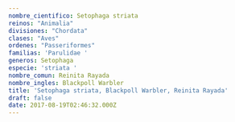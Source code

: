 ```yaml
---
nombre_cientifico: Setophaga striata
reinos: "Animalia"
divisiones: "Chordata"
clases: "Aves"
ordenes: "Passeriformes"
familias: 'Parulidae '
generos: Setophaga
especie: 'striata '
nombre_comun: Reinita Rayada
nombre_ingles: Blackpoll Warbler
title: 'Setophaga striata, Blackpoll Warbler, Reinita Rayada'
draft: false
date: 2017-08-19T02:46:32.000Z
---
```


